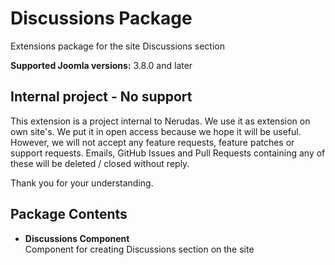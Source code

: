 # Discussions Package
Extensions package for the site Discussions section

**Supported Joomla versions:** 3.8.0 and later  


## Internal project - No support
This extension is a project internal to Nerudas. We use it as extension on own site's. We put it in open access because we hope it will be useful. However, we will not accept any feature requests, feature patches or support requests. Emails, GitHub Issues and Pull Requests containing any of these will be deleted / closed without reply.

Thank you for your understanding.


## Package Contents
* **Discussions Component**  
Component for creating Discussions section on the site